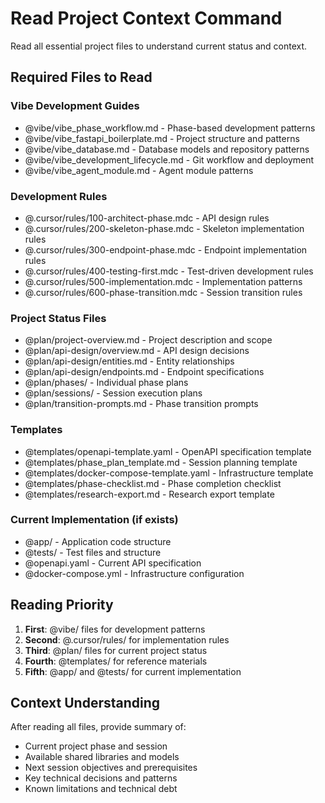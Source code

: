 # Read Project Context Command

Read all essential project files to understand current status and context.

## Required Files to Read

### Vibe Development Guides
- @vibe/vibe_phase_workflow.md - Phase-based development patterns
- @vibe/vibe_fastapi_boilerplate.md - Project structure and patterns  
- @vibe/vibe_database.md - Database models and repository patterns
- @vibe/vibe_development_lifecycle.md - Git workflow and deployment
- @vibe/vibe_agent_module.md - Agent module patterns

### Development Rules
- @.cursor/rules/100-architect-phase.mdc - API design rules
- @.cursor/rules/200-skeleton-phase.mdc - Skeleton implementation rules
- @.cursor/rules/300-endpoint-phase.mdc - Endpoint implementation rules
- @.cursor/rules/400-testing-first.mdc - Test-driven development rules
- @.cursor/rules/500-implementation.mdc - Implementation patterns
- @.cursor/rules/600-phase-transition.mdc - Session transition rules

### Project Status Files
- @plan/project-overview.md - Project description and scope
- @plan/api-design/overview.md - API design decisions
- @plan/api-design/entities.md - Entity relationships
- @plan/api-design/endpoints.md - Endpoint specifications
- @plan/phases/ - Individual phase plans
- @plan/sessions/ - Session execution plans
- @plan/transition-prompts.md - Phase transition prompts

### Templates
- @templates/openapi-template.yaml - OpenAPI specification template
- @templates/phase_plan_template.md - Session planning template
- @templates/docker-compose-template.yaml - Infrastructure template
- @templates/phase-checklist.md - Phase completion checklist
- @templates/research-export.md - Research export template

### Current Implementation (if exists)
- @app/ - Application code structure
- @tests/ - Test files and structure
- @openapi.yaml - Current API specification
- @docker-compose.yml - Infrastructure configuration

## Reading Priority

1. **First**: @vibe/ files for development patterns
2. **Second**: @.cursor/rules/ for implementation rules
3. **Third**: @plan/ files for current project status
4. **Fourth**: @templates/ for reference materials
5. **Fifth**: @app/ and @tests/ for current implementation

## Context Understanding

After reading all files, provide summary of:
- Current project phase and session
- Available shared libraries and models
- Next session objectives and prerequisites
- Key technical decisions and patterns
- Known limitations and technical debt
